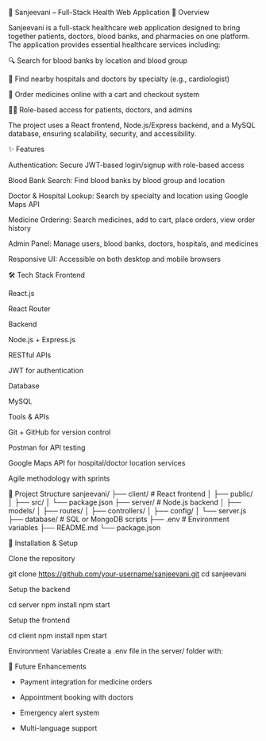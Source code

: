 🏥 Sanjeevani – Full-Stack Health Web Application
📌 Overview

Sanjeevani is a full-stack healthcare web application designed to bring together patients, doctors, blood banks, and pharmacies on one platform. The application provides essential healthcare services including:

🔍 Search for blood banks by location and blood group

🏨 Find nearby hospitals and doctors by specialty (e.g., cardiologist)

💊 Order medicines online with a cart and checkout system

👩‍⚕️ Role-based access for patients, doctors, and admins

The project uses a React frontend, Node.js/Express backend, and a MySQL database, ensuring scalability, security, and accessibility.

✨ Features

Authentication: Secure JWT-based login/signup with role-based access

Blood Bank Search: Find blood banks by blood group and location

Doctor & Hospital Lookup: Search by specialty and location using Google Maps API

Medicine Ordering: Search medicines, add to cart, place orders, view order history

Admin Panel: Manage users, blood banks, doctors, hospitals, and medicines

Responsive UI: Accessible on both desktop and mobile browsers

🛠 Tech Stack
Frontend

React.js

React Router

Backend

Node.js + Express.js

RESTful APIs

JWT for authentication

Database

 MySQL

Tools & APIs

Git + GitHub for version control

Postman for API testing

Google Maps API for hospital/doctor location services

Agile methodology with sprints

📂 Project Structure
sanjeevani/
├── client/              # React frontend
│   ├── public/
│   ├── src/
│   └── package.json
├── server/              # Node.js backend
│   ├── models/
│   ├── routes/
│   ├── controllers/
│   ├── config/
│   └── server.js
├── database/            # SQL or MongoDB scripts
├── .env                 # Environment variables
├── README.md
└── package.json

🚀 Installation & Setup

Clone the repository

git clone https://github.com/your-username/sanjeevani.git
cd sanjeevani


Setup the backend

cd server
npm install
npm start


Setup the frontend

cd client
npm install
npm start


Environment Variables
Create a .env file in the server/ folder with:

📌 Future Enhancements

- Payment integration for medicine orders

- Appointment booking with doctors

- Emergency alert system

- Multi-language support
